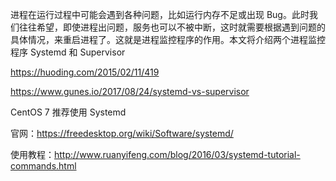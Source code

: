 进程在运行过程中可能会遇到各种问题，比如运行内存不足或出现 Bug。此时我们往往希望，即使进程出问题，服务也可以不被中断，这时就需要根据遇到问题的具体情况，来重启进程了。这就是进程监控程序的作用。本文将介绍两个进程监控程序 Systemd 和 Supervisor

https://huoding.com/2015/02/11/419

https://www.gunes.io/2017/08/24/systemd-vs-supervisor



CentOS 7 推荐使用 Systemd

官网：https://freedesktop.org/wiki/Software/systemd/

使用教程：http://www.ruanyifeng.com/blog/2016/03/systemd-tutorial-commands.html